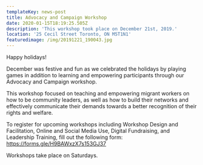 ```yaml
---
templateKey: news-post
title: Advocacy and Campaign Workshop
date: 2020-01-15T18:19:25.505Z
description: 'This workshop took place on December 21st, 2019.'
location: '25 Cecil Street Toronto, ON M5T1N1'
featuredimage: /img/20191221_190043.jpg
---
```

Happy holidays!

December was festive and fun as we celebrated the holidays by playing games in addition to learning and empowering participants through our Advocacy and Campaign workshop.

This workshop focused on teaching and empowering migrant workers on how to be community leaders, as well as how to build their networks and effectively communicate their demands towards a better recognition of their rights and welfare. 

To register for upcoming workshops including Workshop Design and Facilitation, Online and Social Media Use, Digital Fundraising, and Leadership Training, fill out the following form: https://forms.gle/H9BAWxzX7s153GJ37 

Workshops take place on Saturdays.
